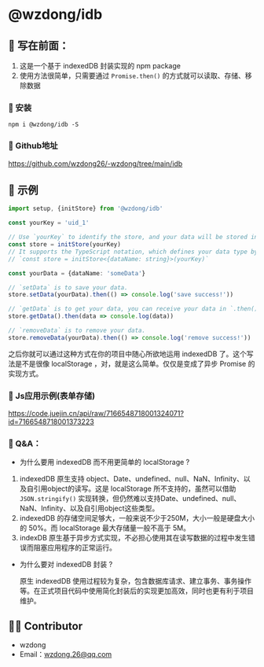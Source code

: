 # @wzdong/idb

## 📙 写在前面：

1. 这是一个基于 indexedDB 封装实现的 npm package
2. 使用方法很简单，只需要通过 `Promise.then()` 的方式就可以读取、存储、移除数据

### 🔨 安装
```
npm i @wzdong/idb -S
```
### 📙 Github地址
https://github.com/wzdong26/-wzdong/tree/main/idb

## 🌰 示例
``` typescript
import setup, {initStore} from '@wzdong/idb'

const yourKey = 'uid_1'

// Use `yourKey` to identify the store, and your data will be stored in a store with `yourKey`.
const store = initStore(yourKey)
// It supports the TypeScript notation, which defines your data type by generics, like the following:
// `const store = initStore<{dataName: string}>(yourKey)`

const yourData = {dataName: 'someData'}

// `setData` is to save your data.
store.setData(yourData).then(() => console.log('save success!'))

// `getData` is to get your data, you can receive your data in `.then()`.
store.getData().then(data => console.log(data))

// `removeData` is to remove your data.
store.removeData(yourData).then(() => console.log('remove success!'))
```
之后你就可以通过这种方式在你的项目中随心所欲地运用 indexedDB 了。这个写法是不是很像 localStorage ，对，就是这么简单。仅仅是变成了异步 Promise 的实现方式。
### 🌰 Js应用示例(表单存储)
https://code.juejin.cn/api/raw/7166548718001324071?id=7166548718001373223

### 🧐 Q&A：
- 为什么要用 indexedDB 而不用更简单的 localStorage ?
1. indexedDB 原生支持 object、Date、undefined、null、NaN、Infinity、以及自引用object的读写。这是 localStorage 所不支持的，虽然可以借助 `JSON.stringify()` 实现转换，但仍然难以支持Date、undefined、null、NaN、Infinity、以及自引用object这些类型。
2. indexedDB 的存储空间足够大，一般来说不少于250M，大小一般是硬盘大小的 50%。而 localStorage 最大存储量一般不高于 5M。
3. indexDB 原生基于异步方式实现，不必担心使用其在读写数据的过程中发生错误而阻塞应用程序的正常运行。

- 为什么要对 indexedDB 封装 ?

    原生 indexedDB 使用过程较为复杂，包含数据库请求、建立事务、事务操作等。在正式项目代码中使用简化封装后的实现更加高效，同时也更有利于项目维护。

## 🙆‍♂️ Contributor

- wzdong
- Email：wzdong.26@qq.com
